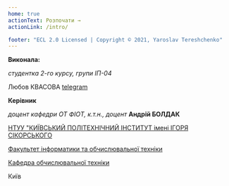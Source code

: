 ```yaml
---
home: true
actionText: Розпочати →
actionLink: /intro/

footer: "ECL 2.0 Licensed | Copyright © 2021, Yaroslav Tereshchenko"
---
```



**Виконала:**

*студентка 2-го курсу, групи ІП-04*<span padding-right:5em></span>

Любов КВАСОВА [telegram](https://t.me/Liubochka_bubochka)


**Керівник**

*доцент кафедри ОТ ФІОТ, к.т.н., доцент*<span padding-right:5em></span> **Андрій БОЛДАК** 

[НТУУ "КИЇВСЬКИЙ ПОЛІТЕХНІЧНИЙ ІНСТИТУТ імені ІГОРЯ СІКОРСЬКОГО](https://kpi.ua/)

[Факультет інформатики та обчислювальної техніки](https://fiot.kpi.ua/)

[Кафедра обчислювальної техніки](https://comsys.kpi.ua/)

Київ
